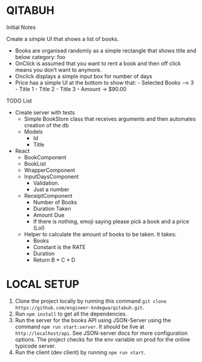 # QITABUH

Initial Notes

Create a simple UI that shows a list of books.
- Books are organised randomly as a simple rectangle that shows title and below category: foo
- OnClick is assumed that you want to rent a book and then off click means you don’t want to anymore.
- Onclick displays a simple input box for number of days
- Price has a simple UI at the bottom to show that:
        - Selected Books  —> 3
            - Title 1
            - Title 2
            - Title 3
        - Amount -> $90.00

TODO List
- Create server with tests
    - Simple BookStore class that receives arguments and then automates creation of the db
    - Models
        - Id
        - Title
- React 
    - BookComponent
    - BookList
    - WrapperComponent
    - InputDaysComponent
        - Validation.
        - Just a number
    - ReceiptComponent
        - Number of Books
        - Duration Taken
        - Amount Due
        - If there is nothing, emoji saying please pick a book and a price (Lol)
    - Helper to calculate the amount of books to be taken. It takes:
        - Books
        - Constant is the RATE
        - Duration
        - Return B * C * D


# LOCAL SETUP
1. Clone the project locally by running this command `git clone https://github.com/engineer-kndegwa/qitabuh.git`.
2. Run `npm install` to get all the dependencies.
3. Run the server for the books API using JSON-Server using the command `npm run start:server`. It should be live at `http://localhost/api`. See JSON-server docs for more configuration options. The project checks for the env variable on prod for the online typicode server.
4. Run the client (dev client) by running `npm run start`.